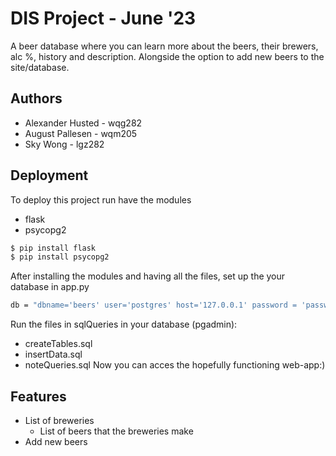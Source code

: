 # DIS Project - June '23
A beer database where you can learn more about the beers, their brewers, alc %, history and description. Alongside the option to add new beers to the site/database. 

## Authors
- Alexander Husted - wqg282 
- August Pallesen - wqm205 
- Sky Wong - lgz282

## Deployment
To deploy this project run have the modules
- flask 
- psycopg2

```bash
$ pip install flask 
$ pip install psycopg2
```
After installing the modules and having all the files, set up the your database in app.py 
```bash
db = "dbname='beers' user='postgres' host='127.0.0.1' password = 'password'"
```
Run the files in sqlQueries in your database (pgadmin): 
- createTables.sql 
- insertData.sql
- noteQueries.sql 
Now you can acces the hopefully functioning web-app:) 

## Features
- List of breweries
    - List of beers that the breweries make
- Add new beers 
